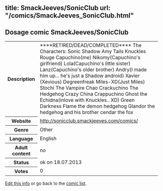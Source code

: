 title: SmackJeeves/SonicClub
url: "/comics/SmackJeeves_SonicClub.html"
---
Dosage comic SmackJeeves/SonicClub
-----------------------------------------

<p id="msg"></p>
<script type="text/javascript">
if (window.location.search === '?edit_info_mail=sent_ok') {
  var elem = document.getElementById("msg");
  elem.innerHTML = 'Edited information sucessfully sent for review, which is usually done daily. Thanks!';
  elem.className = 'ok';
}
</script>
<table class="comicinfo">
<tr>
<th>Description</th><td>****RETIRED/DEAD/COMPLETED**** The Characters: Sonic Shadow Amy Tails Knuckles Rouge Capuchino(me) Nikomy(Capuchino's girlfriend) Lola(Capuchino's little sister) Lanz(Capuchino's older brother) Andry(I made him up... he's just a Shadow android) Xavier (Xevious) Degreenfreak Miles-XD(Just Miles) Stochi The Vampire Chao Crackuchino The Hedgehog Crazy China Crappuchino Ghost the Echidna(inlove with Knuckles.. XD) Green Darkness Flame the demon hedgehog Glandor the hedgehog and his brother cendar the fox</td>
</tr>
<tr>
<th>Website</th><td><a href="http://sonicclub.smackjeeves.com/comics/">http://sonicclub.smackjeeves.com/comics/</a></td>
</tr>
<tr>
<th>Genre</th><td>Other</td>
</tr>
<tr>
<th>Language</th><td>English</td>
</tr>
<tr>
<th>Adult content</th><td>no</td>
</tr>
<tr>
<th>Status</th><td>ok on 18.07.2013</td>
</tr>
<tr>
<th>Votes</th><td>0</td>
</tr>
</table>

[Edit this info](SmackJeeves_SonicClub_edit.html) or go back to the [comic list](../comic-index.html).
